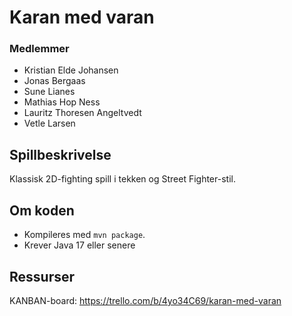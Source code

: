 # Karan med varan

### Medlemmer

- Kristian Elde Johansen
- Jonas Bergaas
- Sune Lianes
- Mathias Hop Ness
- Lauritz Thoresen Angeltvedt
- Vetle Larsen

## Spillbeskrivelse

Klassisk 2D-fighting spill i tekken og Street Fighter-stil.

## Om koden

- Kompileres med `mvn package`.
- Krever Java 17 eller senere

## Ressurser

KANBAN-board:
https://trello.com/b/4yo34C69/karan-med-varan
